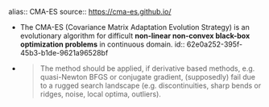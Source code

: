 alias:: CMA-ES
source:: https://cma-es.github.io/

- The CMA-ES (Covariance Matrix Adaptation Evolution Strategy) is an evolutionary algorithm for difficult **non-linear non-convex black-box optimization problems** in continuous domain.
  id:: 62e0a252-395f-45b3-b1de-9621a96528bf
- > The method should be applied, if derivative based methods, e.g. quasi-Newton BFGS or conjugate gradient, (supposedly) fail due to a rugged search landscape (e.g. discontinuities, sharp bends or ridges, noise, local optima, outliers).